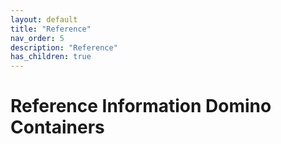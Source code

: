 ```yaml
---
layout: default
title: "Reference"
nav_order: 5
description: "Reference"
has_children: true
---
```



# Reference Information Domino Containers

